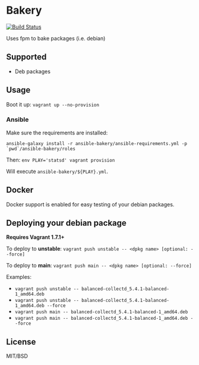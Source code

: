 # Bakery

 [![Build Status](https://travis-ci.org/balanced-ops/bakery.svg?branch=master)](https://travis-ci.org/balanced-ops/bakery)

Uses fpm to bake packages (i.e. debian)

## Supported

- Deb packages

## Usage

Boot it up: `vagrant up --no-provision`

### Ansible

Make sure the requirements are installed:

    ansible-galaxy install -r ansible-bakery/ansible-requirements.yml -p `pwd`/ansible-bakery/roles

Then: `env PLAY='statsd' vagrant provision`

Will execute `ansible-bakery/${PLAY}.yml`.

## Docker

Docker support is enabled for easy testing of your debian packages.

## Deploying your debian package

**Requires Vagrant 1.7.1+**

To deploy to **unstable**: `vagrant push unstable -- <dpkg name> [optional: --force]`

To deploy to **main**: `vagrant push main -- <dpkg name> [optional: --force]`

Examples:

- `vagrant push unstable -- balanced-collectd_5.4.1-balanced-1_amd64.deb`
- `vagrant push unstable -- balanced-collectd_5.4.1-balanced-1_amd64.deb --force`
- `vagrant push main -- balanced-collectd_5.4.1-balanced-1_amd64.deb`
- `vagrant push main -- balanced-collectd_5.4.1-balanced-1_amd64.deb --force`

## License

MIT/BSD
